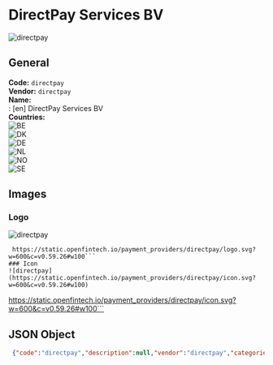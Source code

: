# DirectPay Services BV 
![directpay](https://static.openfintech.io/payment_providers/directpay/logo.svg?w=600&c=v0.59.26#w100)  
## General 
**Code:** `directpay`  
**Vendor:** `directpay`  
**Name:**  
:	[en] DirectPay Services BV  
**Countries:**  
![BE](https://cdnjs.cloudflare.com/ajax/libs/flag-icon-css/3.3.0/flags/4x3/BE.svg#w24)  
![DK](https://cdnjs.cloudflare.com/ajax/libs/flag-icon-css/3.3.0/flags/4x3/DK.svg#w24)  
![DE](https://cdnjs.cloudflare.com/ajax/libs/flag-icon-css/3.3.0/flags/4x3/DE.svg#w24)  
![NL](https://cdnjs.cloudflare.com/ajax/libs/flag-icon-css/3.3.0/flags/4x3/NL.svg#w24)  
![NO](https://cdnjs.cloudflare.com/ajax/libs/flag-icon-css/3.3.0/flags/4x3/NO.svg#w24)  
![SE](https://cdnjs.cloudflare.com/ajax/libs/flag-icon-css/3.3.0/flags/4x3/SE.svg#w24)  
 
## Images 
### Logo 
![directpay](https://static.openfintech.io/payment_providers/directpay/logo.svg?w=600&c=v0.59.26#w100)  
```
 https://static.openfintech.io/payment_providers/directpay/logo.svg?w=600&c=v0.59.26#w100```  
### Icon 
![directpay](https://static.openfintech.io/payment_providers/directpay/icon.svg?w=600&c=v0.59.26#w100)  
```
 https://static.openfintech.io/payment_providers/directpay/icon.svg?w=600&c=v0.59.26#w100```  
## JSON Object 
```json
 {"code":"directpay","description":null,"vendor":"directpay","categories":null,"countries":["BE","DK","DE","NL","NO","SE"],"payment_method":null,"payout_method":null,"metadata":{"about_payments_code":"directpay"},"name":{"en":"DirectPay Services BV"}}```  
